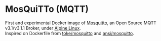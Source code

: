 # MosQuiTTo (MQTT)

First and experimental Docker image of [Mosquitto](https://mosquitto.org/), an Open Source MQTT v3.1/v3.1.1 Broker, under [Alpine Linux](https://hub.docker.com/_/alpine/).  
Inspired on Dockerfile from [toke/mosquitto](https://hub.docker.com/r/toke/mosquitto/) and [ansi/mosquitto](https://hub.docker.com/r/ansi/mosquitto/).


